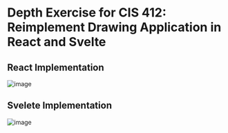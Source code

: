 # Depth Exercise for CIS 412: Reimplement Drawing Application in React and Svelte

## React Implementation
![image](https://github.com/rosewang01/lab3-react/assets/51464298/f95012d2-2932-41e0-8fca-1aa2a62ef582)

## Svelete Implementation
![image](https://github.com/rosewang01/lab3-react-svelte/assets/51464298/4dde1268-c7a8-408a-bf7b-44411417d89a)
